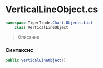
# VerticalLineObject.cs
```csharp
namespace TigerTrade.Chart.Objects.List  
    class VerticalLineObject
```

> Описание

### Синтаксис
```csharp
public VerticalLineObject()
```
